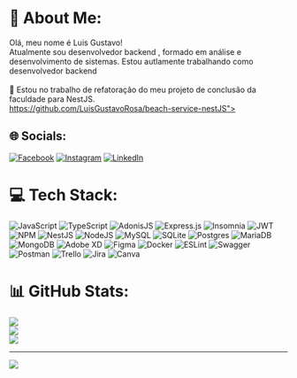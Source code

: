 # 💫 About Me:
Olá, meu nome é Luis Gustavo!<br>Atualmente sou desenvolvedor backend , formado em análise e desenvolvimento de sistemas. Estou autlamente trabalhando como desenvolvedor backend <br><br>🔭 Estou no trabalho de refatoração do meu projeto de conclusão da faculdade para NestJS. <br>https://github.com/LuisGustavoRosa/beach-service-nestJS">



## 🌐 Socials:
[![Facebook](https://img.shields.io/badge/Facebook-%231877F2.svg?logo=Facebook&logoColor=white)](https://facebook.com/gustavoCardosos.98) [![Instagram](https://img.shields.io/badge/Instagram-%23E4405F.svg?logo=Instagram&logoColor=white)](https://instagram.com/gusstavo_rosa) [![LinkedIn](https://img.shields.io/badge/LinkedIn-%230077B5.svg?logo=linkedin&logoColor=white)](https://linkedin.com/in/luis-gustavo-rosa-cardoso-b3a25b174) 

# 💻 Tech Stack:
![JavaScript](https://img.shields.io/badge/javascript-%23323330.svg?style=for-the-badge&logo=javascript&logoColor=%23F7DF1E) ![TypeScript](https://img.shields.io/badge/typescript-%23007ACC.svg?style=for-the-badge&logo=typescript&logoColor=white) ![AdonisJS](https://img.shields.io/badge/adonisjs-%23220052.svg?style=for-the-badge&logo=adonisjs&logoColor=white) ![Express.js](https://img.shields.io/badge/express.js-%23404d59.svg?style=for-the-badge&logo=express&logoColor=%2361DAFB) ![Insomnia](https://img.shields.io/badge/Insomnia-black?style=for-the-badge&logo=insomnia&logoColor=5849BE) ![JWT](https://img.shields.io/badge/JWT-black?style=for-the-badge&logo=JSON%20web%20tokens) ![NPM](https://img.shields.io/badge/NPM-%23000000.svg?style=for-the-badge&logo=npm&logoColor=white) ![NestJS](https://img.shields.io/badge/nestjs-%23E0234E.svg?style=for-the-badge&logo=nestjs&logoColor=white) ![NodeJS](https://img.shields.io/badge/node.js-6DA55F?style=for-the-badge&logo=node.js&logoColor=white) ![MySQL](https://img.shields.io/badge/mysql-%2300f.svg?style=for-the-badge&logo=mysql&logoColor=white) ![SQLite](https://img.shields.io/badge/sqlite-%2307405e.svg?style=for-the-badge&logo=sqlite&logoColor=white) ![Postgres](https://img.shields.io/badge/postgres-%23316192.svg?style=for-the-badge&logo=postgresql&logoColor=white) ![MariaDB](https://img.shields.io/badge/MariaDB-003545?style=for-the-badge&logo=mariadb&logoColor=white) ![MongoDB](https://img.shields.io/badge/MongoDB-%234ea94b.svg?style=for-the-badge&logo=mongodb&logoColor=white) ![Adobe XD](https://img.shields.io/badge/Adobe%20XD-470137?style=for-the-badge&logo=Adobe%20XD&logoColor=#FF61F6) 	![Figma](https://img.shields.io/badge/figma-%23F24E1E.svg?style=for-the-badge&logo=figma&logoColor=white) ![Docker](https://img.shields.io/badge/docker-%230db7ed.svg?style=for-the-badge&logo=docker&logoColor=white) ![ESLint](https://img.shields.io/badge/ESLint-4B3263?style=for-the-badge&logo=eslint&logoColor=white) ![Swagger](https://img.shields.io/badge/-Swagger-%23Clojure?style=for-the-badge&logo=swagger&logoColor=white) ![Postman](https://img.shields.io/badge/Postman-FF6C37?style=for-the-badge&logo=postman&logoColor=white) ![Trello](https://img.shields.io/badge/Trello-%23026AA7.svg?style=for-the-badge&logo=Trello&logoColor=white) ![Jira](https://img.shields.io/badge/jira-%230A0FFF.svg?style=for-the-badge&logo=jira&logoColor=white) ![Canva](https://img.shields.io/badge/Canva-%2300C4CC.svg?style=for-the-badge&logo=Canva&logoColor=white)
# 📊 GitHub Stats:
![](https://github-readme-stats.vercel.app/api?username=LuisGustavoRosa&theme=radical&hide_border=false&include_all_commits=false&count_private=true)<br/>
![](https://github-readme-streak-stats.herokuapp.com/?user=LuisGustavoRosa&theme=radical&hide_border=false)<br/>
![](https://github-readme-stats.vercel.app/api/top-langs/?username=LuisGustavoRosa&theme=radical&hide_border=false&include_all_commits=false&count_private=true&layout=compact)

---
[![](https://visitcount.itsvg.in/api?id=LuisGustavoRosa&icon=0&color=0)](https://visitcount.itsvg.in)

<!-- Proudly created with GPRM ( https://gprm.itsvg.in ) -->

